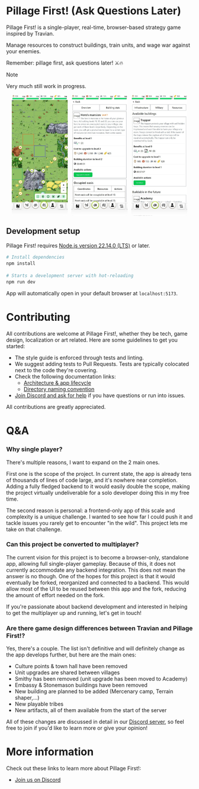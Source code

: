 # Pillage First! (Ask Questions Later)

Pillage First! is a single-player, real-time, browser-based strategy game inspired by Travian.

Manage resources to construct buildings, train units, and wage war against your enemies.

Remember: pillage first, ask questions later! ⚔️🔥

> [!NOTE]
> Very much still work in progress.

<div>
  <style>
    .screenshot-container {
      display: flex;
      flex-direction: column;
      align-items: center;
      gap: 10px;
    }
    .screenshot-container img {
      width: 80%;
      max-width: 300px;
    }
    .screenshot-container img:nth-child(3) {
      display: none;
    }
    @media (min-width: 769px) {
      .screenshot-container {
        flex-direction: row;
        justify-content: center;
      }
      .screenshot-container img {
        width: 30%;
        max-width: 200px;
      }
      .screenshot-container img:nth-child(3) {
        display: block;
      }
    }
  </style>

  <div class="screenshot-container">
    <img src="/.github/assets/mobile-map-view.jpg" alt="Mobile-screen map view">
    <img src="/.github/assets/mobile-building-view.jpg" alt="Mobile-screen building view">
    <img src="/.github/assets/mobile-building-list-view.jpg" alt="Mobile-screen building list view">
  </div>
</div>

## Development setup

Pillage First! requires [Node.js version 22.14.0 (LTS)](https://nodejs.org/en/download) or later.

```bash
# Install dependencies
npm install

# Starts a development server with hot-reloading
npm run dev
```

App will automatically open in your default browser at `localhost:5173`.

# Contributing

All contributions are welcome at Pillage First!, whether they be tech, game design, localization or art related. Here are some guidelines to get you started:

- The style guide is enforced through tests and linting.
- We suggest adding tests to Pull Requests. Tests are typically colocated next to the code they're covering.
- Check the following documentation links:
  - [Architecture & app lifecycle](/docs/ARCHITECTURE.md)
  - [Directory naming convention](/docs/DIRECTORY_NAMING_CONVENTION.md)
- [Join Discord and ask for help](https://discord.gg/Ep7NKVXUZA) if you have questions or run into issues.

All contributions are greatly appreciated.

# Q&A

### Why single player?

There's multiple reasons, I want to expand on the 2 main ones.

First one is the scope of the project. In current state, the app is already tens of thousands of lines of code large, and it's nowhere near
completion. Adding a fully fledged backend to it would easily double the scope, making the project virtually undeliverable for a solo
developer doing this in my free time.

The second reason is personal: a frontend-only app of this scale and complexity is a unique challenge. I wanted to see how far I could push
it and tackle issues you rarely get to encounter "in the wild". This project lets me take on that challenge.

### Can this project be converted to multiplayer?

The current vision for this project is to become a browser-only, standalone app, allowing full single-player gameplay.
Because of this, it does not currently accommodate any backend integration. This does not mean the answer is no though.
One of the hopes for this project is that it would eventually be forked, reorganized and connected to a backend.
This would allow most of the UI to be reused between this app and the fork, reducing the amount of effort needed on the fork.

If you're passionate about backend development and interested in helping to get the multiplayer up and running, let's get in touch!

### Are there game design differences between Travian and Pillage First!?

Yes, there's a couple. The list isn't definitive and will definitely change as the app develops further, but here are the main ones:

* Culture points & town hall have been removed
* Unit upgrades are shared between villages
* Smithy has been removed (unit upgrade has been moved to Academy)
* Embassy & Stonemason buildings have been removed
* New building are planned to be added (Mercenary camp, Terrain shaper,...)
* New playable tribes
* New artifacts, all of them available from the start of the server

All of these changes are discussed in detail in our [Discord server](https://discord.gg/Ep7NKVXUZA), so feel free to join if you'd like to
learn more or give your opinion!

# More information

Check out these links to learn more about Pillage First!:

- [Join us on Discord](https://discord.gg/Ep7NKVXUZA)
